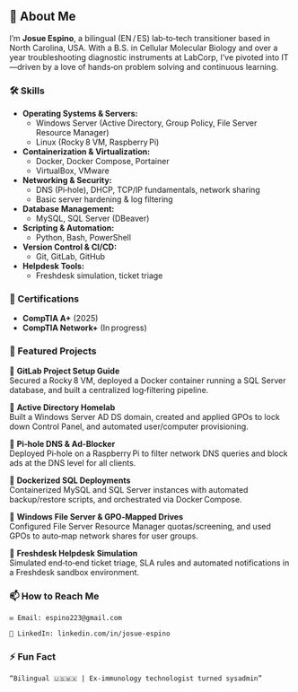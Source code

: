 ## 👋 About Me

   I’m **Josue Espino**, a bilingual (EN / ES) lab‑to‑tech transitioner based in North Carolina, USA. With a B.S. in Cellular Molecular Biology and over a year troubleshooting diagnostic instruments at LabCorp, I’ve pivoted into IT—driven by a love of hands‑on problem solving and continuous learning.

### 🛠️ Skills

- **Operating Systems & Servers:**  
  - Windows Server (Active Directory, Group Policy, File Server Resource Manager)  
  - Linux (Rocky 8 VM, Raspberry Pi)
- **Containerization & Virtualization:**  
  - Docker, Docker Compose, Portainer  
  - VirtualBox, VMware
- **Networking & Security:**  
  - DNS (Pi‑hole), DHCP, TCP/IP fundamentals, network sharing  
  - Basic server hardening & log filtering
- **Database Management:**  
  - MySQL, SQL Server (DBeaver)
- **Scripting & Automation:**  
  - Python, Bash, PowerShell
- **Version Control & CI/CD:**  
  - Git, GitLab, GitHub
- **Helpdesk Tools:**  
  - Freshdesk simulation, ticket triage

### 📜 Certifications

- **CompTIA A+** (2025)  
- **CompTIA Network+** (In progress)

### 📂 Featured Projects
 🔹 **GitLab Project Setup Guide**  
  Secured a Rocky 8 VM, deployed a Docker container running a SQL Server database, and built a centralized log‑filtering pipeline.  


 🔹 **Active Directory Homelab**  
  Built a Windows Server AD DS domain, created and applied GPOs to lock down Control Panel, and automated user/computer provisioning.  
  

 🔹 **Pi‑hole DNS & Ad‑Blocker**  
  Deployed Pi‑hole on a Raspberry Pi to filter network DNS queries and block ads at the DNS level for all clients.  
 

 🔹 **Dockerized SQL Deployments**  
  Containerized MySQL and SQL Server instances with automated backup/restore scripts, and orchestrated via Docker Compose.  


 🔹 **Windows File Server & GPO‑Mapped Drives**  
  Configured File Server Resource Manager quotas/screening, and used GPOs to auto‑map network shares for user groups.  


 🔹 **Freshdesk Helpdesk Simulation**  
  Simulated end‑to‑end ticket triage, SLA rules and automated notifications in a Freshdesk sandbox environment.  


### 📫 How to Reach Me

    ✉️ Email: espino223@gmail.com

    🔗 LinkedIn: linkedin.com/in/josue-espino

### ⚡ Fun Fact

    “Bilingual 🇺🇸🇲🇽 | Ex‑immunology technologist turned sysadmin”

<!--
**Josue-Espino/josue-espino** is a ✨ _special_ ✨ repository because its `README.md` (this file) appears on your GitHub profile.

Here are some ideas to get you started:

- 🔭 I’m currently working on ...
- 🌱 I’m currently learning ...
- 👯 I’m looking to collaborate on ...
- 🤔 I’m looking for help with ...
- 💬 Ask me about ...
- 📫 How to reach me: ...
- 😄 Pronouns: ...
- ⚡ Fun fact: ...
-->
